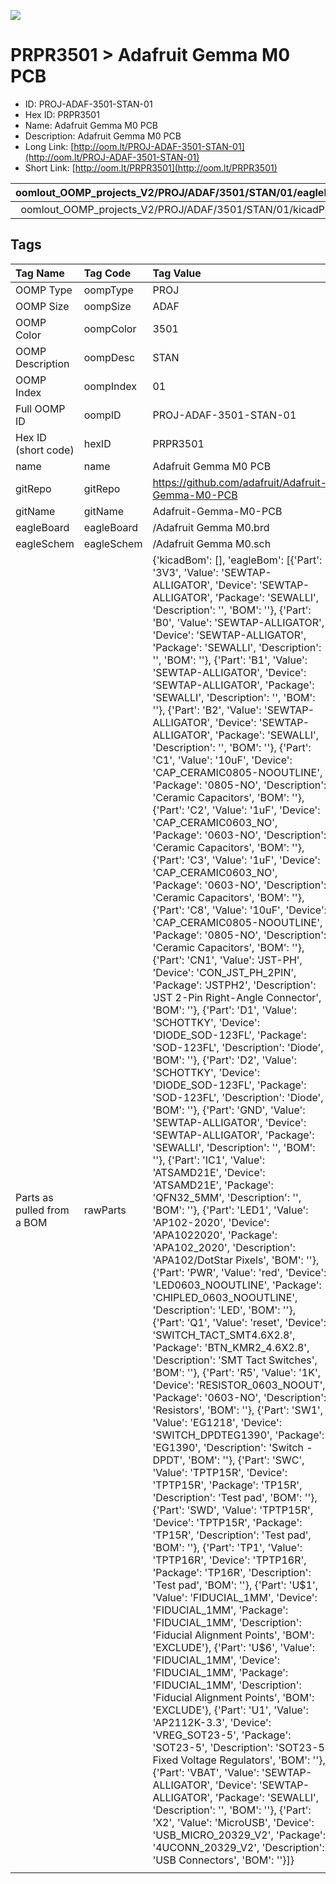 


  
![][im]
# PRPR3501 > Adafruit Gemma M0 PCB

- ID: PROJ-ADAF-3501-STAN-01
- Hex ID: PRPR3501
- Name: Adafruit Gemma M0 PCB
- Description: Adafruit Gemma M0 PCB
- Long Link: [http://oom.lt/PROJ-ADAF-3501-STAN-01](http://oom.lt/PROJ-ADAF-3501-STAN-01)
- Short Link: [http://oom.lt/PRPR3501](http://oom.lt/PRPR3501)
  

|oomlout_OOMP_projects_V2/PROJ/ADAF/3501/STAN/01/eagleImage.png|oomlout_OOMP_projects_V2/PROJ/ADAF/3501/STAN/01/eagleSchemImage.png|oomlout_OOMP_projects_V2/PROJ/ADAF/3501/STAN/01/kicadPcb3dFront.png|oomlout_OOMP_projects_V2/PROJ/ADAF/3501/STAN/01/kicadPcb3dBack.png|
| :---: | :---: | :---: | :---: |
|oomlout_OOMP_projects_V2/PROJ/ADAF/3501/STAN/01/kicadPcb3d.png|oomlout_OOMP_projects_V2/PROJ/ADAF/3501/STAN/01/bomBack.png|oomlout_OOMP_projects_V2/PROJ/ADAF/3501/STAN/01/bomFront.png||

## Tags
  

|Tag Name|Tag Code|Tag Value|
| :--- | :--- | :--- |
|OOMP Type|oompType|PROJ|
|OOMP Size|oompSize|ADAF|
|OOMP Color|oompColor|3501|
|OOMP Description|oompDesc|STAN|
|OOMP Index|oompIndex|01|
|Full OOMP ID|oompID|PROJ-ADAF-3501-STAN-01|
|Hex ID (short code)|hexID|PRPR3501|
|name|name|Adafruit Gemma M0 PCB|
|gitRepo|gitRepo|https://github.com/adafruit/Adafruit-Gemma-M0-PCB|
|gitName|gitName|Adafruit-Gemma-M0-PCB|
|eagleBoard|eagleBoard|/Adafruit Gemma M0.brd|
|eagleSchem|eagleSchem|/Adafruit Gemma M0.sch|
|Parts as pulled from a BOM|rawParts|{'kicadBom': [], 'eagleBom': [{'Part': '3V3', 'Value': 'SEWTAP-ALLIGATOR', 'Device': 'SEWTAP-ALLIGATOR', 'Package': 'SEWALLI', 'Description': '', 'BOM': ''}, {'Part': 'B0', 'Value': 'SEWTAP-ALLIGATOR', 'Device': 'SEWTAP-ALLIGATOR', 'Package': 'SEWALLI', 'Description': '', 'BOM': ''}, {'Part': 'B1', 'Value': 'SEWTAP-ALLIGATOR', 'Device': 'SEWTAP-ALLIGATOR', 'Package': 'SEWALLI', 'Description': '', 'BOM': ''}, {'Part': 'B2', 'Value': 'SEWTAP-ALLIGATOR', 'Device': 'SEWTAP-ALLIGATOR', 'Package': 'SEWALLI', 'Description': '', 'BOM': ''}, {'Part': 'C1', 'Value': '10uF', 'Device': 'CAP_CERAMIC0805-NOOUTLINE', 'Package': '0805-NO', 'Description': 'Ceramic Capacitors', 'BOM': ''}, {'Part': 'C2', 'Value': '1uF', 'Device': 'CAP_CERAMIC0603_NO', 'Package': '0603-NO', 'Description': 'Ceramic Capacitors', 'BOM': ''}, {'Part': 'C3', 'Value': '1uF', 'Device': 'CAP_CERAMIC0603_NO', 'Package': '0603-NO', 'Description': 'Ceramic Capacitors', 'BOM': ''}, {'Part': 'C8', 'Value': '10uF', 'Device': 'CAP_CERAMIC0805-NOOUTLINE', 'Package': '0805-NO', 'Description': 'Ceramic Capacitors', 'BOM': ''}, {'Part': 'CN1', 'Value': 'JST-PH', 'Device': 'CON_JST_PH_2PIN', 'Package': 'JSTPH2', 'Description': 'JST 2-Pin Right-Angle Connector', 'BOM': ''}, {'Part': 'D1', 'Value': 'SCHOTTKY', 'Device': 'DIODE_SOD-123FL', 'Package': 'SOD-123FL', 'Description': 'Diode', 'BOM': ''}, {'Part': 'D2', 'Value': 'SCHOTTKY', 'Device': 'DIODE_SOD-123FL', 'Package': 'SOD-123FL', 'Description': 'Diode', 'BOM': ''}, {'Part': 'GND', 'Value': 'SEWTAP-ALLIGATOR', 'Device': 'SEWTAP-ALLIGATOR', 'Package': 'SEWALLI', 'Description': '', 'BOM': ''}, {'Part': 'IC1', 'Value': 'ATSAMD21E', 'Device': 'ATSAMD21E', 'Package': 'QFN32_5MM', 'Description': '', 'BOM': ''}, {'Part': 'LED1', 'Value': 'AP102-2020', 'Device': 'APA1022020', 'Package': 'APA102_2020', 'Description': 'APA102/DotStar Pixels', 'BOM': ''}, {'Part': 'PWR', 'Value': 'red', 'Device': 'LED0603_NOOUTLINE', 'Package': 'CHIPLED_0603_NOOUTLINE', 'Description': 'LED', 'BOM': ''}, {'Part': 'Q1', 'Value': 'reset', 'Device': 'SWITCH_TACT_SMT4.6X2.8', 'Package': 'BTN_KMR2_4.6X2.8', 'Description': 'SMT Tact Switches', 'BOM': ''}, {'Part': 'R5', 'Value': '1K', 'Device': 'RESISTOR_0603_NOOUT', 'Package': '0603-NO', 'Description': 'Resistors', 'BOM': ''}, {'Part': 'SW1', 'Value': 'EG1218', 'Device': 'SWITCH_DPDTEG1390', 'Package': 'EG1390', 'Description': 'Switch - DPDT', 'BOM': ''}, {'Part': 'SWC', 'Value': 'TPTP15R', 'Device': 'TPTP15R', 'Package': 'TP15R', 'Description': 'Test pad', 'BOM': ''}, {'Part': 'SWD', 'Value': 'TPTP15R', 'Device': 'TPTP15R', 'Package': 'TP15R', 'Description': 'Test pad', 'BOM': ''}, {'Part': 'TP1', 'Value': 'TPTP16R', 'Device': 'TPTP16R', 'Package': 'TP16R', 'Description': 'Test pad', 'BOM': ''}, {'Part': 'U$1', 'Value': 'FIDUCIAL_1MM', 'Device': 'FIDUCIAL_1MM', 'Package': 'FIDUCIAL_1MM', 'Description': 'Fiducial Alignment Points', 'BOM': 'EXCLUDE'}, {'Part': 'U$6', 'Value': 'FIDUCIAL_1MM', 'Device': 'FIDUCIAL_1MM', 'Package': 'FIDUCIAL_1MM', 'Description': 'Fiducial Alignment Points', 'BOM': 'EXCLUDE'}, {'Part': 'U1', 'Value': 'AP2112K-3.3', 'Device': 'VREG_SOT23-5', 'Package': 'SOT23-5', 'Description': 'SOT23-5 Fixed Voltage Regulators', 'BOM': ''}, {'Part': 'VBAT', 'Value': 'SEWTAP-ALLIGATOR', 'Device': 'SEWTAP-ALLIGATOR', 'Package': 'SEWALLI', 'Description': '', 'BOM': ''}, {'Part': 'X2', 'Value': 'MicroUSB', 'Device': 'USB_MICRO_20329_V2', 'Package': '4UCONN_20329_V2', 'Description': 'USB Connectors', 'BOM': ''}]}|
||||



[im]: PROJ/ADAF/3501/STAN/01/kicadPcb3d_450.png
